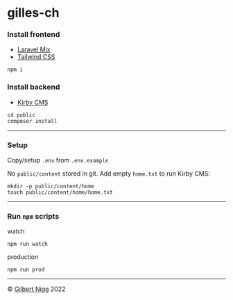 # gilles-ch

### Install frontend
- [Laravel Mix](https://laravel-mix.com  )
- [Tailwind CSS](https://tailwindcss.com )
```
npm i
```

### Install backend
- [Kirby CMS](https://getkirby.com  )
```
cd public
composer install
```

---

### Setup

Copy/setup `.env` from `.env.example`

No `public/content` stored in git. Add empty `home.txt` to run Kirby CMS:
```
mkdir -p public/content/home
touch public/content/home/home.txt
```

---

### Run `npm` scripts

watch
```
npm run watch
```
production
```
npm run prod
```

---
© [Gilbert Nigg](http://www.gilles.ch) 2022
